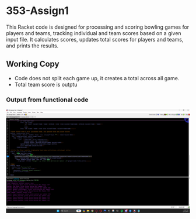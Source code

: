 # 353-Assign1
This Racket code is designed for processing and scoring bowling games for players and teams, tracking individual and team scores based on a given input file. It calculates scores, updates total scores for players and teams, and prints the results.

## Working Copy
- Code does not split each game up, it creates a total across all game.
- Total team score is outptu

### Output from functional code ###
![Output in console](Output.png)
